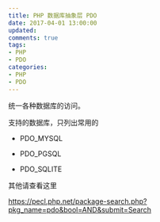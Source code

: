 ```yaml
---
title: PHP 数据库抽象层 PDO
date: 2017-04-01 13:00:00
updated:
comments: true
tags:
- PHP
- PDO
categories:
- PHP
- PDO
---
```


统一各种数据库的访问。

<!--more-->

支持的数据库，只列出常用的

* PDO_MYSQL

* PDO_PGSQL

* PDO_SQLITE

其他请查看这里

https://pecl.php.net/package-search.php?pkg_name=pdo&bool=AND&submit=Search
